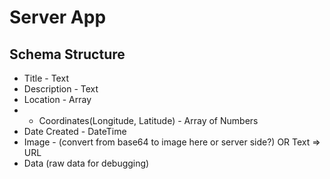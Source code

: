 # Server App

## Schema Structure
* Title - Text
* Description - Text
* Location - Array
*  * Coordinates(Longitude, Latitude) - Array of Numbers
* Date Created - DateTime
* Image - (convert from base64 to image here or server side?) OR Text => URL
* Data (raw data for debugging)